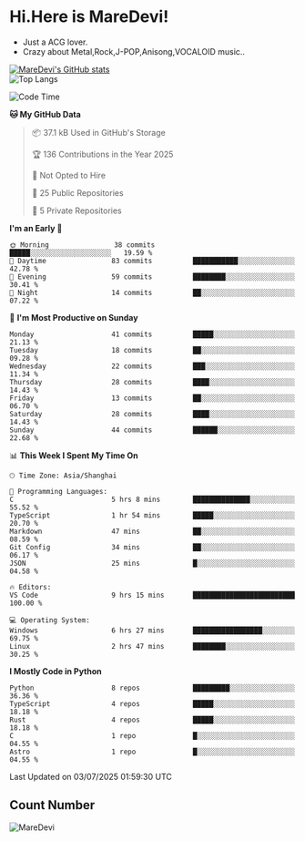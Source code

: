 # Hi.Here is MareDevi!

- Just a ACG lover.
- Crazy about Metal,Rock,J-POP,Anisong,VOCALOID music..

[![MareDevi's GitHub stats](https://github-readme-stats.vercel.app/api?username=MareDevi&show_icons=true&theme=algolia)](https://github.com/anuraghazra/github-readme-stats)  
![Top Langs](https://github-readme-stats.vercel.app/api/top-langs/?username=MareDevi&layout=compact&theme=algolia)

<!--START_SECTION:waka-->
![Code Time](http://img.shields.io/badge/Code%20Time-229%20hrs%2055%20mins-blue)

**🐱 My GitHub Data** 

> 📦 37.1 kB Used in GitHub's Storage 
 > 
> 🏆 136 Contributions in the Year 2025
 > 
> 🚫 Not Opted to Hire
 > 
> 📜 25 Public Repositories 
 > 
> 🔑 5 Private Repositories 
 > 
**I'm an Early 🐤** 

```text
🌞 Morning                38 commits          █████░░░░░░░░░░░░░░░░░░░░   19.59 % 
🌆 Daytime                83 commits          ███████████░░░░░░░░░░░░░░   42.78 % 
🌃 Evening                59 commits          ████████░░░░░░░░░░░░░░░░░   30.41 % 
🌙 Night                  14 commits          ██░░░░░░░░░░░░░░░░░░░░░░░   07.22 % 
```
📅 **I'm Most Productive on Sunday** 

```text
Monday                   41 commits          █████░░░░░░░░░░░░░░░░░░░░   21.13 % 
Tuesday                  18 commits          ██░░░░░░░░░░░░░░░░░░░░░░░   09.28 % 
Wednesday                22 commits          ███░░░░░░░░░░░░░░░░░░░░░░   11.34 % 
Thursday                 28 commits          ████░░░░░░░░░░░░░░░░░░░░░   14.43 % 
Friday                   13 commits          ██░░░░░░░░░░░░░░░░░░░░░░░   06.70 % 
Saturday                 28 commits          ████░░░░░░░░░░░░░░░░░░░░░   14.43 % 
Sunday                   44 commits          ██████░░░░░░░░░░░░░░░░░░░   22.68 % 
```


📊 **This Week I Spent My Time On** 

```text
🕑︎ Time Zone: Asia/Shanghai

💬 Programming Languages: 
C                        5 hrs 8 mins        ██████████████░░░░░░░░░░░   55.52 % 
TypeScript               1 hr 54 mins        █████░░░░░░░░░░░░░░░░░░░░   20.70 % 
Markdown                 47 mins             ██░░░░░░░░░░░░░░░░░░░░░░░   08.59 % 
Git Config               34 mins             ██░░░░░░░░░░░░░░░░░░░░░░░   06.17 % 
JSON                     25 mins             █░░░░░░░░░░░░░░░░░░░░░░░░   04.58 % 

🔥 Editors: 
VS Code                  9 hrs 15 mins       █████████████████████████   100.00 % 

💻 Operating System: 
Windows                  6 hrs 27 mins       █████████████████░░░░░░░░   69.75 % 
Linux                    2 hrs 47 mins       ████████░░░░░░░░░░░░░░░░░   30.25 % 
```

**I Mostly Code in Python** 

```text
Python                   8 repos             █████████░░░░░░░░░░░░░░░░   36.36 % 
TypeScript               4 repos             █████░░░░░░░░░░░░░░░░░░░░   18.18 % 
Rust                     4 repos             █████░░░░░░░░░░░░░░░░░░░░   18.18 % 
C                        1 repo              █░░░░░░░░░░░░░░░░░░░░░░░░   04.55 % 
Astro                    1 repo              █░░░░░░░░░░░░░░░░░░░░░░░░   04.55 % 
```




 Last Updated on 03/07/2025 01:59:30 UTC
<!--END_SECTION:waka-->

## Count Number
![MareDevi](https://count.getloli.com/get/@maredevi?theme=moebooru-h)  

<!---
MareDevi/MareDevi is a ✨ special ✨ repository because its `README.md` (this file) appears on your GitHub profile.
You can click the Preview link to take a look at your changes.
--->
